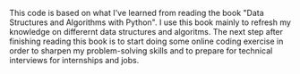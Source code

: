 This code is based on what I've learned from reading the book "Data Structures and Algorithms with Python". I use this book mainly to refresh my knowledge on differernt data structures and algoritms. The next step after finishing reading this book is to start doing some online coding exercise in order to sharpen my problem-solving skills and to prepare for technical interviews for internships and jobs.
